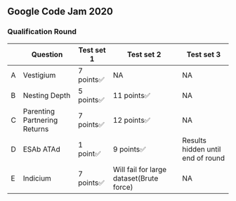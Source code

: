 ## Google Code Jam 2020

### Qualification Round

|     | Question                     | Test set 1        | Test set 2   | Test set 3 |
| --- | ---------------------------- | ----------------- | ------------- | ----------- |
| A   | Vestigium                    |  7 points✅        |  NA            |   NA          | 
| B   | Nesting Depth                |  5 points✅        | 11 points✅            |   NA          |
| C   | Parenting Partnering Returns |  7 points✅        | 12 points✅            |   NA          |
| D   | ESAb ATAd                    |  1 point✅        | 9 points✅           | Results hidden until end of round            |
| E   | Indicium                     |  7 points✅        | Will fail for large dataset(Brute force)     |    NA         |

